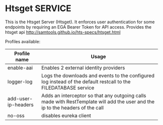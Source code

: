 # Htsget SERVICE

This is the Htsget  Server (Htsget). It enforces user authentication for some endpoints by requiring an EGA Bearer Token for API access. Provides the htsget api http://samtools.github.io/hts-specs/htsget.html 


Profiles available:

| Profile name | Usage |
| ------------- | ------------- |
|enable-aai  | Enables 2 external identity providers  |
|logger-log  | Logs the downloads and events to the configured log instead of the default restcall to the FILEDATABASE service |
|add-user-ip-headers  | Adds an interceptor so that any outgoing calls made with  RestTemplate will add the user and the ip to the headers of the call |
|no-oss | disables eureka client |
